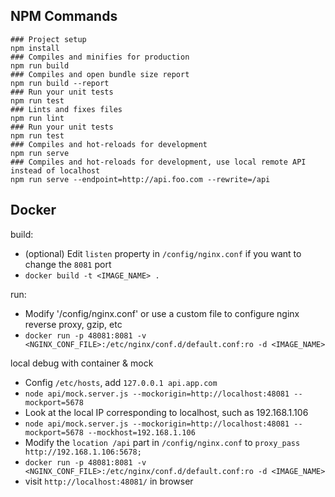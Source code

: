 ## NPM Commands

```
### Project setup
npm install
### Compiles and minifies for production
npm run build
### Compiles and open bundle size report
npm run build --report
### Run your unit tests
npm run test
### Lints and fixes files
npm run lint
### Run your unit tests
npm run test
### Compiles and hot-reloads for development
npm run serve
### Compiles and hot-reloads for development, use local remote API instead of localhost
npm run serve --endpoint=http://api.foo.com --rewrite=/api
```

<!--LOCAL_EXPRESS?-->

<!--STORYBOOK?-->

## Docker 

build:

- (optional) Edit `listen` property in `/config/nginx.conf` if you want to change the `8081` port
- `docker build -t <IMAGE_NAME> .`

run:

- Modify '/config/nginx.conf' or use a custom file to configure nginx reverse proxy, gzip, etc
- `docker run -p 48081:8081 -v <NGINX_CONF_FILE>:/etc/nginx/conf.d/default.conf:ro -d <IMAGE_NAME>`

local debug with container & mock

- Config `/etc/hosts`, add `127.0.0.1 api.app.com`
- `node api/mock.server.js --mockorigin=http://localhost:48081 --mockport=5678`
- Look at the local IP corresponding to localhost, such as 192.168.1.106
- `node api/mock.server.js --mockorigin=http://localhost:48081 --mockport=5678 --mockhost=192.168.1.106`
- Modify the `location /api` part in `/config/nginx.conf` to `proxy_pass http://192.168.1.106:5678;`
- `docker run -p 48081:8081 -v <NGINX_CONF_FILE>:/etc/nginx/conf.d/default.conf:ro -d <IMAGE_NAME>`
- visit `http://localhost:48081/` in browser
